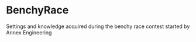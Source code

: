 # BenchyRace
Settings and knowledge acquired during the benchy race contest started by Annex Engineering

